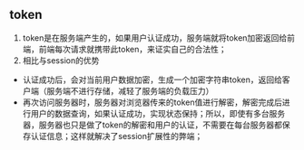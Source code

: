 
## token
1. token是在服务端产生的，如果用户认证成功，服务端就将token加密返回给前端，前端每次请求就携带此token，来证实自己的合法性；
2. 相比与session的优势
- 认证成功后，会对当前用户数据加密，生成一个加密字符串token，返回给客户端（服务端不进行存储，减轻了服务端的负载压力）
- 再次访问服务器时，服务器对浏览器传来的token值进行解密，解密完成后进行用户的数据查询，如果认证成功，实现状态保持；所以，即使有多台服务器，服务器也只是做了token的解密和用户的认证，不需要在每台服务器都保存认证信息；这样就解决了session扩展性的弊端；
